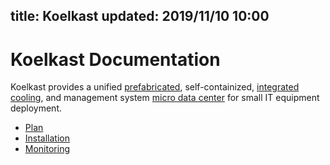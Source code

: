 title: Koelkast
updated: 2019/11/10 10:00
---

# Koelkast Documentation

Koelkast provides a unified [prefabricated](/general/prefabricated/index.html), self-containized, [integrated cooling](/general/cooling/index.html), and management system [micro data center](/general/mdc.html) for small IT equipment deployment.

- [Plan](/products/koelkast/plan.html)
- [Installation](/products/koelkast/installation.html)
- [Monitoring](/products/koelkast/monitoring.html)
